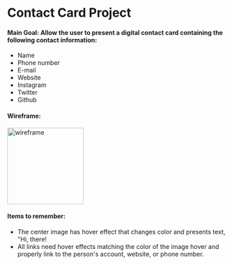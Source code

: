 # **Contact Card Project**



#### **Main Goal**: Allow the user to present a digital contact card containing the following contact information:
   * Name
   * Phone number
   * E-mail
   * Website
   * Instagram
   * Twitter
   * Github


#### Wireframe: 

<img src="./img/Wireframe.png" alt="wireframe" style="height: 175px">


#### Items to remember: 

   * The center image has hover effect that changes color and presents text, "Hi, there!
   * All links need hover effects matching the color of the image hover and properly link to the person's account, website, or phone number.